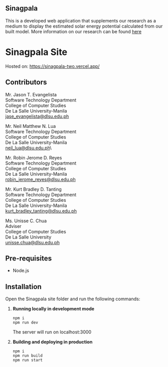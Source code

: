 ## Sinagpala
This is a developed web application that supplements our research as a medium to display the estimated solar energy potential calculated from our built model. More information on our research can be found [here](https://github.com/dlsucomet/sinagpala-notebooks)

# Sinagpala Site

Hosted on: https://sinagpala-two.vercel.app/

## Contributors

Mr. Jason T. Evangelista\
Software Technology Department\
College of Computer Studies \
De La Salle University-Manila\
jase_evangelista@dlsu.edu.ph

Mr. Neil Matthew N. Lua\
Software Technology Department\
College of Computer Studies \
De La Salle University-Manila\
neil_lua@dlsu.edu.ph\

Mr. Robin Jerome D. Reyes\
Software Technology Department\
College of Computer Studies\
De La Salle University-Manila\
robin_jerome_reyes@dlsu.edu.ph

Mr. Kurt Bradley D. Tanting\
Software Technology Department\
College of Computer Studies\
De La Salle University-Manila\
kurt_bradley_tanting@dlsu.edu.ph

Ms. Unisse C. Chua\
Adviser\
College of Computer Studies\
De La Salle University\
unisse.chua@dlsu.edu.ph

## Pre-requisites

- Node.js

## Installation
Open the Sinagpala site folder and run the following commands:

1.  **Running locally in development mode**

    ```shell
    npm i
    npm run dev
    ```
    The server will run on localhost:3000

2.  **Building and deploying in production**
    ```shell
    npm i
    npm run build
    npm run start
    ```